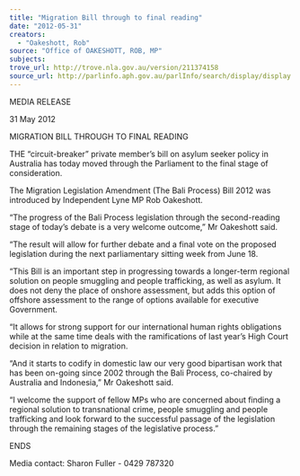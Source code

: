 ```yaml
---
title: "Migration Bill through to final reading"
date: "2012-05-31"
creators:
  - "Oakeshott, Rob"
source: "Office of OAKESHOTT, ROB, MP"
subjects:
trove_url: http://trove.nla.gov.au/version/211374158
source_url: http://parlinfo.aph.gov.au/parlInfo/search/display/display.w3p;query=Id%3A%22media/pressrel/1680005%22
---
```


 

 

 MEDIA RELEASE 

 31 May 2012 

 MIGRATION BILL THROUGH TO FINAL READING  

  THE “circuit-breaker” private member’s bill on asylum seeker policy in Australia has today  moved through the Parliament to the final stage of consideration. 

 The Migration Legislation Amendment (The Bali Process) Bill 2012 was introduced by  Independent Lyne MP Rob Oakeshott. 

 “The progress of the Bali Process legislation through the second-reading stage of today’s  debate is a very welcome outcome,” Mr Oakeshott said. 

 “The result will allow for further debate and a final vote on the proposed legislation during  the next parliamentary sitting week from June 18. 

 “This Bill is an important step in progressing towards a longer-term regional solution on  people smuggling and people trafficking, as well as asylum.  It does not deny the place of  onshore assessment, but adds this option of offshore assessment to the range of options  available for executive Government. 

 “It allows for strong support for our international human rights obligations while at the same  time deals with the ramifications of last year’s High Court decision in relation to migration. 

 “And it starts to codify in domestic law our very good bipartisan work that has been on-going since 2002 through the Bali Process, co-chaired by Australia and Indonesia,”  Mr Oakeshott said. 

 “I welcome the support of fellow MPs who are concerned about finding a regional solution to  transnational crime, people smuggling and people trafficking and look forward to the  successful passage of the legislation through the remaining stages of the legislative  process.” 

 

 ENDS 

 Media contact: Sharon Fuller - 0429 787320 

